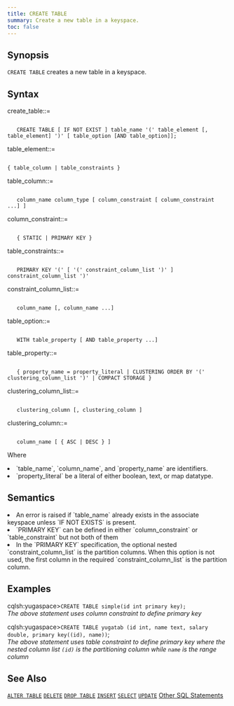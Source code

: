 ```yaml
---
title: CREATE TABLE
summary: Create a new table in a keyspace.
toc: false
---
```

<style>
table {
  float: left;
}
#psyn {
  text-indent: 50px;
}
#ptodo {
  color: red
}
</style>

## Synopsis
`CREATE TABLE` creates a new table in a keyspace.

## Syntax
create_table::=
<p id=psyn><code>
   CREATE TABLE [ IF NOT EXIST ] table_name '(' table_element [, table_element] ')' [ table_option [AND table_option]];
</code></p>

table_element::=
<p id=psyn><code>
{ table_column | table_constraints }
</code></p>

table_column::=
<p id=psyn><code>
   column_name column_type [ column_constraint [ column_constraint ...] ]
</code></p>

column_constraint::=
<p id=psyn><code>
   { STATIC | PRIMARY KEY }
</code></p>

table_constraints::=
<p id=psyn><code>
   PRIMARY KEY '(' [ '(' constraint_column_list ')' ] constraint_column_list ')'
</code></p>

constraint_column_list::=
<p id=psyn><code>
   column_name [, column_name ...]
</code></p>

table_option::=
<p id=psyn><code>
   WITH table_property [ AND table_property ...]
</code></p>

table_property::=
<p id=psyn><code>
   { property_name = property_literal | CLUSTERING ORDER BY '(' clustering_column_list ')' | COMPACT STORAGE }
</code></p>

clustering_column_list::=
<p id=psyn><code>
   clustering_column [, clustering_column ]
</code></p>

clustering_column::=
<p id=psyn><code>
   column_name [ { ASC | DESC } ]
</code></p>

Where<br>
  <li>`table_name`, `column_name`, and `property_name` are identifiers.</li>
  <li>`property_literal` be a literal of either boolean, text, or map datatype.</li>
</p>

## Semantics
<li>An error is raised if `table_name` already exists in the associate keyspace unless `IF NOT EXISTS` is present.</li>
<li>`PRIMARY KEY` can be defined in either `column_constraint` or `table_constraint` but not both of them</li>
<li>In the `PRIMARY KEY` specification, the optional nested `constraint_column_list` is the partition columns. When this option is not used, the first column in the required `constraint_column_list` is the partition column.</li>

## Examples

cqlsh:yugaspace>`CREATE TABLE simple(id int primary key);`<br>
<i>The above statement uses column constraint to define primary key</i><br>

cqlsh:yugaspace>`CREATE TABLE yugatab (id int, name text, salary double, primary key((id), name))`;<br>
<i>The above statement uses table constraint to define primary key where the nested column list `(id)` is the partitioning column while `name` is the range column</i><br>

## See Also

[`ALTER TABLE`](../ddl_alter_table)
[`DELETE`](../dml_delete)
[`DROP TABLE`](../ddl_drop_table)
[`INSERT`](../dml_insert)
[`SELECT`](../dml_select)
[`UPDATE`](../dml_update)
[Other SQL Statements](..)
